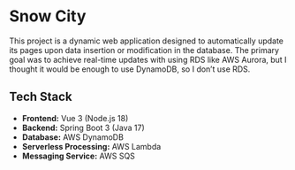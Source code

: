 # Snow City

This project is a dynamic web application designed to automatically update its pages upon data insertion or modification in the database. 
The primary goal was to achieve real-time updates with using RDS like AWS Aurora, but I thought it would be enough to use DynamoDB, so I don’t use RDS.

## Tech Stack

- **Frontend:** Vue 3 (Node.js 18)
- **Backend:** Spring Boot 3 (Java 17)
- **Database:** AWS DynamoDB
- **Serverless Processing:** AWS Lambda
- **Messaging Service:** AWS SQS
